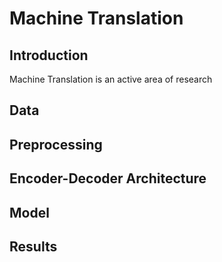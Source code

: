 # Machine Translation

## Introduction

Machine Translation is an active area of research

## Data



## Preprocessing



## Encoder-Decoder Architecture



## Model



## Results
